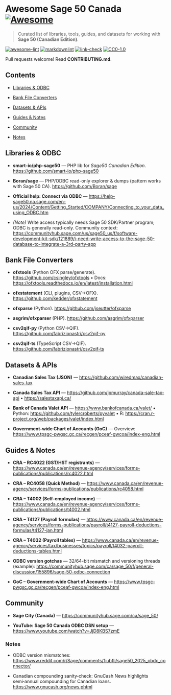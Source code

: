 # Awesome Sage 50 Canada [![Awesome](https://awesome.re/badge.svg)](https://awesome.re)

> Curated list of libraries, tools, guides, and datasets for working with **Sage 50 (Canadian Edition)**.

[![awesome-lint](https://github.com/bookkeepingfromgravelhill/awesome-sage50-canada/actions/workflows/awesome-lint.yml/badge.svg)](https://github.com/bookkeepingfromgravelhill/awesome-sage50-canada/actions/workflows/awesome-lint.yml)
[![markdownlint](https://github.com/bookkeepingfromgravelhill/awesome-sage50-canada/actions/workflows/markdownlint.yml/badge.svg)](https://github.com/bookkeepingfromgravelhill/awesome-sage50-canada/actions/workflows/markdownlint.yml)
[![link-check](https://github.com/bookkeepingfromgravelhill/awesome-sage50-canada/actions/workflows/link-check.yml/badge.svg)](https://github.com/bookkeepingfromgravelhill/awesome-sage50-canada/actions/workflows/link-check.yml)
[![CC0-1.0](https://img.shields.io/badge/License-CC0%201.0-lightgrey.svg)](LICENSE)

Pull requests welcome! Read **CONTRIBUTING.md**.

## Contents

- [Libraries & ODBC](#libraries--odbc)

- [Bank File Converters](#bank-file-converters)

- [Datasets & APIs](#datasets--apis)

- [Guides & Notes](#guides--notes)

- [Community](#community)

- [Notes](#notes)

## Libraries & ODBC

- **smart-io/php-sage50** — PHP lib for *Sage50 Canadian Edition*. https://github.com/smart-io/php-sage50

- **Boran/sage** — PHP/ODBC read-only explorer & dumps (pattern works with Sage 50 CA). https://github.com/Boran/sage

- **Official help: Connect via ODBC** — https://help-sage50.na.sage.com/en-us/2024/Content/Getting_Started/COMPANY/Connecting_to_your_data_using_ODBC.htm

- *(Note)* Write access typically needs Sage 50 SDK/Partner program; ODBC is generally read-only. Community context: https://communityhub.sage.com/us/sage50_us/f/software-development-kit-sdk/121889/i-need-write-access-to-the-sage-50-database-to-integrate-a-3rd-party-app

## Bank File Converters

- **ofxtools** (Python OFX parse/generate). https://github.com/csingley/ofxtools • Docs: https://ofxtools.readthedocs.io/en/latest/installation.html

- **ofxstatement** (CLI, plugins, CSV→OFX). https://github.com/kedder/ofxstatement

- **ofxparse** (Python). https://github.com/jseutter/ofxparse

- **asgrim/ofxparser** (PHP). https://github.com/asgrim/ofxparser

- **csv2qif-py** (Python CSV→QIF). https://github.com/fabrizionastri/csv2qif-py

- **csv2qif-ts** (TypeScript CSV→QIF). https://github.com/fabrizionastri/csv2qif-ts

## Datasets & APIs

- **Canadian Sales Tax (JSON)** — https://github.com/wiredmax/canadian-sales-tax

- **Canada Sales Tax API** — https://github.com/jpmurray/canada-sale-tax-api • https://salestaxapi.ca/

- **Bank of Canada Valet API** — https://www.bankofcanada.ca/valet/ • Python: https://github.com/tylercroberts/pyvalet • R: https://cran.r-project.org/web/packages/valet/index.html

- **Government-wide Chart of Accounts (GoC)** — Overview: https://www.tpsgc-pwgsc.gc.ca/recgen/pceaf-gwcoa/index-eng.html

## Guides & Notes

- **CRA – RC4022 (GST/HST registrants)** — https://www.canada.ca/en/revenue-agency/services/forms-publications/publications/rc4022.html

- **CRA – RC4058 (Quick Method)** — https://www.canada.ca/en/revenue-agency/services/forms-publications/publications/rc4058.html

- **CRA – T4002 (Self-employed income)** — https://www.canada.ca/en/revenue-agency/services/forms-publications/publications/t4002.html

- **CRA – T4127 (Payroll formulas)** — https://www.canada.ca/en/revenue-agency/services/forms-publications/payroll/t4127-payroll-deductions-formulas/t4127-jan.html

- **CRA – T4032 (Payroll tables)** — https://www.canada.ca/en/revenue-agency/services/tax/businesses/topics/payroll/t4032-payroll-deductions-tables.html

- **ODBC version gotchas** — 32/64-bit mismatch and versioning threads (example): https://communityhub.sage.com/ca/sage_50/f/general-discussion/155896/sage-50-odbc-connection

- **GoC – Government‑wide Chart of Accounts** — https://www.tpsgc-pwgsc.gc.ca/recgen/pceaf-gwcoa/index-eng.html

## Community

- **Sage City (Canada)** — https://communityhub.sage.com/ca/sage_50/

- **YouTube: Sage 50 Canada ODBC DSN setup** — https://www.youtube.com/watch?v=JjD8KBS7zmE

### Notes

- ODBC version mismatches: https://www.reddit.com/r/Sage/comments/1iubfli/sage50_2025_obdc_connector/

- Canadian compounding sanity‑check: GnuCash News highlights semi‑annual compounding for Canadian loans. https://www.gnucash.org/news.phtml

